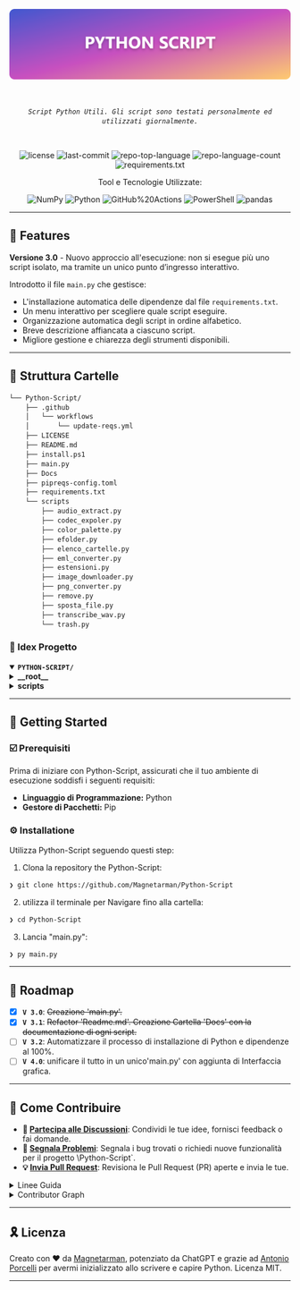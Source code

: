 <p align="center">
	<img src="https://raw.githubusercontent.com/Magnetarman/Python-Script/refs/heads/main/Banner.png" alt="python-script-banner" width="800">
</p>
<br>
<p align="center">
	<em><code>Script Python Utili. Gli script sono testati personalmente ed utilizzati giornalmente.</code></em>
</p>
<br>
<p align="center">
	<img src="https://img.shields.io/github/license/Magnetarman/Python-Script?style=flat&logo=opensourceinitiative&logoColor=white&color=0080ff" alt="license">
	<img src="https://img.shields.io/github/last-commit/Magnetarman/Python-Script?style=flat&logo=git&logoColor=white&color=0080ff" alt="last-commit">
	<img src="https://img.shields.io/github/languages/top/Magnetarman/Python-Script?style=flat&color=0080ff" alt="repo-top-language">
	<img src="https://img.shields.io/github/languages/count/Magnetarman/Python-Script?style=flat&color=0080ff" alt="repo-language-count">
  <img src="https://github.com/Magnetarman/Python-Script/actions/workflows/update-reqs.yml/badge.svg" alt="requirements.txt">
</p>
<p align="center">Tool e Tecnologie Utilizzate:</p>
<p align="center">
	<img src="https://img.shields.io/badge/NumPy-013243.svg?style=flat&logo=NumPy&logoColor=white" alt="NumPy">
	<img src="https://img.shields.io/badge/Python-3776AB.svg?style=flat&logo=Python&logoColor=white" alt="Python">
	<img src="https://img.shields.io/badge/GitHub%20Actions-2088FF.svg?style=flat&logo=GitHub-Actions&logoColor=white" alt="GitHub%20Actions">
	<img src="https://img.shields.io/badge/PowerShell-5391FE.svg?style=flat&logo=PowerShell&logoColor=white" alt="PowerShell">
	<img src="https://img.shields.io/badge/pandas-150458.svg?style=flat&logo=pandas&logoColor=white" alt="pandas">
</p>
<hr>

## 👾 Features

**Versione 3.0** - Nuovo approccio all'esecuzione: non si esegue più uno script isolato, ma tramite un unico punto d’ingresso interattivo.

Introdotto il file `main.py` che gestisce:

- L'installazione automatica delle dipendenze dal file `requirements.txt`.
- Un menu interattivo per scegliere quale script eseguire.
- Organizzazione automatica degli script in ordine alfabetico.
- Breve descrizione affiancata a ciascuno script.
- Migliore gestione e chiarezza degli strumenti disponibili.

---

## 📁 Struttura Cartelle

```sh
└── Python-Script/
    ├── .github
    │   └── workflows
    │       └── update-reqs.yml
    ├── LICENSE
    ├── README.md
    ├── install.ps1
    ├── main.py
	├── Docs
    ├── pipreqs-config.toml
    ├── requirements.txt
    └── scripts
        ├── audio_extract.py
        ├── codec_expoler.py
        ├── color_palette.py
        ├── efolder.py
        ├── elenco_cartelle.py
        ├── eml_converter.py
        ├── estensioni.py
        ├── image_downloader.py
        ├── png_converter.py
        ├── remove.py
        ├── sposta_file.py
        ├── transcribe_wav.py
        └── trash.py
```

### 📂 Idex Progetto

<details open>
	<summary><b><code>PYTHON-SCRIPT/</code></b></summary>
	<details> <!-- __root__ Submodule -->
		<summary><b>__root__</b></summary>
		<blockquote>
			<table>
			<tr>
				<td><b><a href='https://github.com/Magnetarman/Python-Script/blob/master/install.ps1'>install.ps1</a></b></td>
				<td><code>❯ Installa Python 3.10 e lancia lo script generale "main.py"</code></td>
			</tr>
			<tr>
				<td><b><a href='https://github.com/Magnetarman/Python-Script/blob/master/main.py'>main.py</a></b></td>
				<td><code>❯ Script Generale con breve descrizione degli script disponibili</code></td>
			</tr>
			<tr>
				<td><b><a href='https://github.com/Magnetarman/Python-Script/blob/master/requirements.txt'>requirements.txt</a></b></td>
				<td><code>❯ Librerie necessarie al funzionamento degli script</code></td>
			</tr>
			</table>
		</blockquote>
	</details>
		</blockquote>
	</details>
	<details> <!-- scripts Submodule -->
		<summary><b>scripts</b></summary>
		<blockquote>
			<table>
			<tr>
				<td><b><a href='https://github.com/Magnetarman/Python-Script/blob/master/scripts/png_converter.py'>png_converter.py</a></b></td>
				<td><code>❯ Conversione ricorsiva di tutte le immagini PNG in JPEG all'interno di una cartella specificata, gestendo la trasparenza e rimuovendo i file PNG originali.</code></td>
			</tr>
			<tr>
				<td><b><a href='https://github.com/Magnetarman/Python-Script/blob/master/scripts/audio_extract.py'>audio_extract.py</a></b></td>
				<td><code>❯ Estrazione tracce audio .flac da file .mkv (anche ricorsiva).</code></td>
			</tr>
			<tr>
				<td><b><a href='https://github.com/Magnetarman/Python-Script/blob/master/scripts/color_palette.py'>color_palette.py</a></b></td>
				<td><code>❯ Estrazione e salvataggio dei colori in formato PDF dominanti da un'immagine.</code></td>
			</tr>
			<tr>
				<td><b><a href='https://github.com/Magnetarman/Python-Script/blob/master/scripts/transcribe_wav.py'>transcribe_wav.py</a></b></td>
				<td><code>❯ Trascrive automaticamente i file audio .wav in testo utilizzando il modello Whisper, salvando le trascrizioni e saltando quelle già esistenti.</code></td>
			</tr>
			<tr>
				<td><b><a href='https://github.com/Magnetarman/Python-Script/blob/master/scripts/remove.py'>remove.py</a></b></td>
				<td><code>❯ Rimozione file non musicali e pulizia cartelle vuote in una directory.</code></td>
			</tr>
			<tr>
				<td><b><a href='https://github.com/Magnetarman/Python-Script/blob/master/scripts/efolder.py'>efolder.py</a></b></td>
				<td><code>❯ Individuazione e rimozione sicura di cartelle vuote in una directory.</code></td>
			</tr>
			<tr>
				<td><b><a href='https://github.com/Magnetarman/Python-Script/blob/master/scripts/sposta_file.py'>sposta_file.py</a></b></td>
				<td><code>❯ Spostamento file in directory principale e rimozione cartelle vuote.</code></td>
			</tr>
			<tr>
				<td><b><a href='https://github.com/Magnetarman/Python-Script/blob/master/scripts/codec_expoler.py'>codec_expoler.py</a></b></td>
				<td><code>❯ Analizza i file video identifica codec H264 o H265, ne mostra i dettagli e consente l’esportazione.</code></td>
			</tr>
			<tr>
				<td><b><a href='https://github.com/Magnetarman/Python-Script/blob/master/scripts/image_downloader.py'>image_downloader.py</a></b></td>
				<td><code>❯ Download immagini da una pagina web, inclusi contenuti Base64.</code></td>
			</tr>
			<tr>
				<td><b><a href='https://github.com/Magnetarman/Python-Script/blob/master/scripts/eml_converter.py'>eml_converter.py</a></b></td>
				<td><code>❯ Conversione di email .eml in PDF con dettagli del messaggio.</code></td>
			</tr>
			<tr>
				<td><b><a href='https://github.com/Magnetarman/Python-Script/blob/master/scripts/elenco_cartelle.py'>elenco_cartelle.py</a></b></td>
				<td><code>❯ Elenco cartelle di primo livello e salvataggio su file di testo.</code></td>
			</tr>
			<tr>
				<td><b><a href='https://github.com/Magnetarman/Python-Script/blob/master/scripts/trash.py'>trash.py</a></b></td>
				<td><code>❯ Spostamento file con nomi specifici in una cartella "duplicati".</code></td>
			</tr>
			<tr>
				<td><b><a href='https://github.com/Magnetarman/Python-Script/blob/master/scripts/estensioni.py'>estensioni.py</a></b></td>
				<td><code>❯ REPLACE-ME</code></td>
			</tr>
			</table>
		</blockquote>
	</details>
</details>

---

## 🚀 Getting Started

### ☑️ Prerequisiti

Prima di iniziare con Python-Script, assicurati che il tuo ambiente di esecuzione soddisfi i seguenti requisiti:

- **Linguaggio di Programmazione:** Python
- **Gestore di Pacchetti:** Pip

### ⚙️ Installatione

Utilizza Python-Script seguendo questi step:

1. Clona la repository the Python-Script:

```sh
❯ git clone https://github.com/Magnetarman/Python-Script
```

2. utilizza il terminale per Navigare fino alla cartella:

```sh
❯ cd Python-Script
```

3. Lancia "main.py":

```sh
❯ py main.py
```

---

## 📌 Roadmap

- [x] **`V 3.0`**: <strike>Creazione 'main.py'.</strike>
- [x] **`V 3.1`**: <strike>Refactor 'Readme.md'. Creazione Cartella 'Docs' con la documentazione di ogni script.</strike>
- [ ] **`V 3.2`**: Automatizzare il processo di installazione di Python e dipendenze al 100%.
- [ ] **`V 4.0`**: unificare il tutto in un unico'main.py' con aggiunta di Interfaccia grafica.

---

## 🔰 Come Contribuire

- **💬 [Partecipa alle Discussioni](https://t.me/GlitchTalkGroup)**: Condividi le tue idee, fornisci feedback o fai domande.
- **🐛 [Segnala Problemi](https://github.com/Magnetarman/Python-Script/issues)**: Segnala i bug trovati o richiedi nuove funzionalità per il progetto \Python-Script`.
- **💡 [ Invia Pull Request](https://github.com/Magnetarman/Python-Script/blob/main/CONTRIBUTING.md)**: Revisiona le Pull Request (PR) aperte e invia le tue.

<details closed>
<summary>Linee Guida</summary>

1. **Esegui il Fork della Repository**: Inizia facendo il "fork" della repository del progetto sul tuo account GitHub.
2. **Clona in Locale**: Clona la repository di cui hai fatto il fork sulla tua macchina locale usando un client Git.
   ```sh
   git clone https://github.com/Magnetarman/Python-Script
   ```
3. **Crea un Nuovo Branch**: Lavora sempre su un nuovo "branch", dandogli un nome descrittivo.
   ```sh
   git checkout -b new-feature-x
   ```
4. **Apporta le Tue Modifiche**: Sviluppa e testa le tue modifiche in locale.
5. **Esegui il Commit delle Tue Modifiche**: Fai il "commit" con un messaggio chiaro che descriva i tuoi aggiornamenti.
   ```sh
   git commit -m 'Implementata nuova funzionalità x.'
   ```
6. **Esegui il Push su GitHub**: Fai il "push" delle modifiche sulla tua repository "fork".
   ```sh
   git push origin nuova-funzionalita-x
   ```
7. **Invia una Pull Request**: Crea una "Pull Request" (PR) verso la repository originale del progetto. Descrivi chiaramente le modifiche e le loro motivazioni.
8. **Revisione**: Una volta che la tua PR sarà revisionata e approvata, verrà unita ("merged") nel branch principale. Congratulazioni per il tuo contributo!
</details>

<details closed>
<summary>Contributor Graph</summary>
<br>
<p align="left">
   <a href="https://github.com{/Magnetarman/Python-Script/}graphs/contributors">
      <img src="https://contrib.rocks/image?repo=Magnetarman/Python-Script">
   </a>
</p>
</details>

---

## 🎗 Licenza

Creato con ❤️ da [Magnetarman](magnetarman.com), potenziato da ChatGPT e grazie ad [Antonio Porcelli](https://progressify.dev/) per avermi inizializzato allo scrivere e capire Python. Licenza MIT.

---
